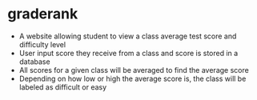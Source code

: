 # graderank
- A website allowing student to view a class average test score and difficulty level
- User input score they receive from a class and score is stored in a database
- All scores for a given class will be averaged to find the average score
- Depending on how low or high the average score is, the class will be labeled as difficult or easy 
